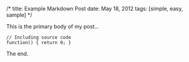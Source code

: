 /*
title:  Example Markdown Post
date:   May 18, 2012
tags:   [simple, easy, sample]
*/

This is the primary body of my post...

```
// Including source code
function() { return 0; }
```

The end.
